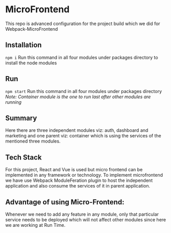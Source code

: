 # MicroFrontend
This repo is advanced configuration for the project build which we did for Webpack-MicroFrontend

## Installation
```npm i```
Run this command in all four modules under packages directory to install the node modules

## Run
```npm start```
Run this command in all four modules under packages directory
*Note: Container module is the one to run last after other modules are running*

## Summary
Here there are three independent modules viz: auth, dashboard and marketing and one parent viz: container which is using the services of the mentioned three modules.

## Tech Stack
For this project, React and Vue is used but micro frontend can be implemented in any framework or technology. To implement microfrontend we have use Webpack ModuleFeration plugin 
to host the independent application and also consume the services of it in parent application.

## Advantage of using Micro-Frontend:
Whenever we need to add any feature in any module, only that particular service needs to be deployed which will not affect other modules since here we are working at Run Time.
